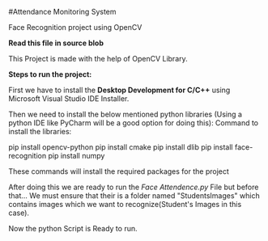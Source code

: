 #Attendance Monitoring System

Face Recognition project using OpenCV

**Read this file in source blob**

This Project is made with the help of OpenCV Library.

**Steps to run the project:**

First we have to install the **Desktop Development for C/C++** using Microsoft Visual Studio IDE Installer.

Then we need to install the below mentioned python libraries (Using a python IDE like PyCharm will be a good option for doing this):
Command to install the libraries:

pip install opencv-python
pip install cmake
pip install dlib
pip install face-recognition
pip install numpy

These commands will install the required packages for the project

After doing this we are ready to run the *Face Attendence.py* File but before that...
We must ensure that their is a folder named "StudentsImages" which contains images which we want to recognize(Student's Images in this case).

Now the python Script is Ready to run. 
